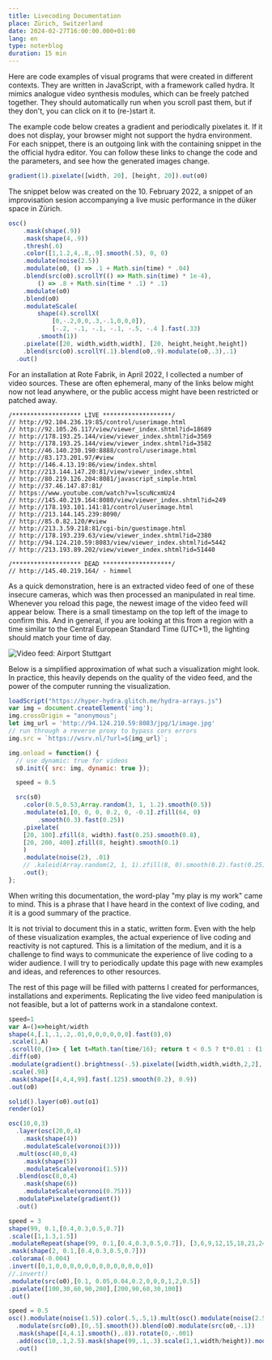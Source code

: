 ```yaml
---
title: Livecoding Documentation
place: Zürich, Switzerland
date: 2024-02-27T16:00:00.000+01:00
lang: en
type: note+blog
duration: 15 min
---
```


<script setup>
    import { useScriptTag } from '@vueuse/core';
    const codeMirrorAddOns = [
        "https://cdnjs.cloudflare.com/ajax/libs/codemirror/5.59.2/mode/javascript/javascript.min.js",
        "https://cdnjs.cloudflare.com/ajax/libs/codemirror/5.59.2/addon/hint/javascript-hint.min.js",
        "https://cdnjs.cloudflare.com/ajax/libs/codemirror/5.59.2/addon/hint/show-hint.min.js",
        "https://cdnjs.cloudflare.com/ajax/libs/codemirror/5.59.2/addon/selection/mark-selection.min.js",
        "https://cdnjs.cloudflare.com/ajax/libs/codemirror/5.59.2/addon/comment/comment.min.js",
    ]


    // useScriptTag("https://unpkg.com/torus-dom/dist/index.min.js",
    // () => {
    // console.log('torus loaded');
    // useScriptTag("https://cdnjs.cloudflare.com/ajax/libs/codemirror/5.59.2/codemirror.min.js",
    //     () => {
    //         console.log('codemirror loaded');

    //         for (const script of codeMirrorAddOns) {
    //             useScriptTag(script, () => {
    //                 console.log(`${script} loaded`);
    //             }, {
    //                 async: true,
    //                 defer: true,
    //             });
    //         }
    // });

    useScriptTag("https://hyper-hydra.glitch.me/hydra-arrays.js", () => {
        console.log('hydra-arrays loaded');
    }, {
        async: true,
    });
    
    useScriptTag('https://unpkg.com/hydra-synth',
        () => {
            console.log('hydra-synth loaded');
            let hydra, hydraCanvas;
            hydraCanvas = document.createElement("canvas");
            let width = 650-16*2;
            let height = width;
            hydraCanvas.width = width;
            hydraCanvas.height = height;
            hydraCanvas.id = "hydraCanvas";
            const placeholders = [];

            hydra = new Hydra({
                canvas: hydraCanvas,
                detectAudio: false,
                enableStreamCapture: false,
                width: width,
                height: height,
            });

            const codeBlocks = document.querySelectorAll('pre:has(.language-javascript)')
            codeBlocks.forEach((preEl) => {
                // const parentEl = preEl.parentElement
                preEl.classList += ' grid overflow-x-auto';
                const codeEl = preEl.firstChild
                codeEl.classList += " row-start-1 col-start-1 z-1 min-h-618px min-w-618px hover:cursor-pointer"

                const placeholder = document.createElement('div');
                placeholder.classList += "hydracontainer row-start-1 col-start-1 z-0";
                placeholders.push(placeholder);
                preEl.insertAdjacentElement('beforeend', placeholder)
                
                const linkEl = document.createElement('a')
                linkEl.href = `https://hydra.ojack.xyz/?code=${btoa(encodeURIComponent(codeEl.textContent))}`
                linkEl.target = "_blank"
                linkEl.textContent = "open in hydra"
                linkEl.classList += "artwork-link"
                preEl.children[1].insertAdjacentElement('afterend', linkEl)

                preEl.onfocus = () => {
                    // console.log('focusing')
                    hush();
                    solid(0,0,0,0).out(o0)
                    solid(0,0,0,0).out(o1)
                    solid(0,0,0,0).out(o2)
                    solid(0,0,0,0).out(o3)
                    render(o0);
                    setTimeout(()=>{
                        eval(codeEl.textContent);
                        // console.log('evaluated, rendering, and waiting for 60ms');
                    }, 60);
                    placeholder.appendChild(hydraCanvas);
                    // make text semi transparent
                    codeEl.classList.add('op-50');
                    // add black background
                    placeholder.classList.add('bg-black!');
                }
                preEl.onfocusout = () => {
                    // remove black background
                    codeEl.classList.remove('op-50');
                    placeholder.classList.remove('bg-black!');
                }

                var observer = new IntersectionObserver(function (entries) {
                if (entries[0].isIntersecting === true) {
                    // console.log('intersecting');
                    preEl.onfocus();
                } else {
                    // console.log('not intersecting');
                    preEl.onfocusout();
                }
                }, { threshold: [1], rootMargin: "0% 100% 0% 100%"});
                observer.observe(preEl);
            })
            window.onmessage = e => {
                console.log(e)
            }
        },
        { async: true, defer: true,}
    );
    //     },
    //     { async: true, defer: true, }
    // )
</script>

Here are code examples of visual programs that were created in different contexts. They are written in JavaScript, with a framework called hydra. It mimics analogue video synthesis modules, which can be freely patched together. They should automatically run when you scroll past them, but if they don't, you can click on it to (re-)start it.

The example code below creates a gradient and periodically pixelates it. If it does not display, your browser might not support the hydra environment. For each snippet, there is an outgoing link with the containing snippet in the the official hydra editor. You can follow these links to change the code and the parameters, and see how the generated images change.

```javascript
gradient(1).pixelate([width, 20], [height, 20]).out(o0)
```

The snippet below was created on the 10. February 2022, a snippet of an improvisation sesion accompanying a live music performance in the düker space in Zürich.

```javascript
osc()
    .mask(shape(.9))
    .mask(shape(4,.9))
    .thresh(.6)
    .color([1,1.2,4,.8,.9].smooth(.5), 0, 0)
    .modulate(noise(2.5))
    .modulate(o0, () => .1 + Math.sin(time) * .04)
    .blend(src(o0).scrollY(() => Math.sin(time) * 1e-4), 
        () => .8 + Math.sin(time * .1) * .1)
    .modulate(o0)
    .blend(o0)
    .modulateScale(
        shape(4).scrollX(
            [0,-.2,0,0,.3,-.1,0,0,0]), 
            [-.2, -.1, -.1, -.1, -.5, -.4 ].fast(.33)
        .smooth(1))
    .pixelate([20, width,width,width], [20, height,height,height])
    .blend(src(o0).scrollY(.1).blend(o0,.9).modulate(o0,.3),.1)
  .out()
```

For an installation at Rote Fabrik, in April 2022, I collected a number of video sources. These are often ephemeral, many of the links below might now not lead anywhere, or the public access might have been restricted or patched away.

    /******************* LIVE *******************/
    // http://92.104.236.19:85/control/userimage.html
    // http://92.105.26.117/view/viewer_index.shtml?id=18689
    // http://178.193.25.144/view/viewer_index.shtml?id=3569
    // http://178.193.25.144/view/viewer_index.shtml?id=3582
    // http://46.140.230.190:8888/control/userimage.html
    // http://83.173.201.97/#view
    // http://146.4.13.19:86/view/index.shtml
    // http://213.144.147.20:81/view/viewer_index.shtml
    // http://80.219.126.204:8081/javascript_simple.html
    // http://37.46.147.87:81/
    // https://www.youtube.com/watch?v=lscuNcxmUz4
    // http://145.40.219.164:8080/view/viewer_index.shtml?id=249
    // http://178.193.101.141:81/control/userimage.html
    // http://213.144.145.239:8090/
    // http://85.0.82.120/#view
    // http://213.3.59.218:81/cgi-bin/guestimage.html
    // http://178.193.239.63/view/viewer_index.shtml?id=2380
    // http://94.124.210.59:8083/view/viewer_index.shtml?id=5442
    // http://213.193.89.202/view/viewer_index.shtml?id=51440

    /******************* DEAD *******************/
    // http://145.40.219.164/ - himmel


As a quick demonstration, here is an extracted video feed of one of these insecure cameras, which was then processed an manipulated in real time. Whenever you reload this page, the newest image of the video feed will appear below. There is a small timestamp on the top left of the image to confirm this. And in general, if you are looking at this from a region with a time similar to the Central European Standard Time (UTC+1), the lighting should match your time of day.

![Video feed: Airport Stuttgart](https://wsrv.nl/?url=http://94.124.210.59:8083/jpg/1/image.jpg)

Below is a simplified approximation of what such a visualization might look. In practice, this heavily depends on the quality of the video feed, and the power of the computer running the visualization.

```javascript
loadScript("https://hyper-hydra.glitch.me/hydra-arrays.js")
var img = document.createElement('img');
img.crossOrigin = "anonymous";
let img_url = 'http://94.124.210.59:8083/jpg/1/image.jpg'
// run through a reverse proxy to bypass cors errors
img.src = `https://wsrv.nl/?url=${img_url}`;

img.onload = function() {
  // use dynamic: true for videos
  s0.init({ src: img, dynamic: true });

  speed = 0.5

  src(s0)
    .color(0.5,0.53,Array.random(3, 1, 1.2).smooth(0.5))
    .modulate(o1,[0, 0, 0, 0.2, 0, -0.1].zfill(64, 0)
        .smooth(0.3).fast(0.25))
    .pixelate(
    [20, 100].zfill(8, width).fast(0.25).smooth(0.8),
    [20, 200, 400].zfill(8, height).smooth(0.1)
    )
    .modulate(noise(2), .01)
    // .kaleid(Array.random(2, 1, 1).zfill(8, 0).smooth(0.2).fast(0.25))
    .out();
};
```
When writing this documentation, the word-play "my play is my work" came to mind. This is a phrase that I have heard in the context of live coding, and it is a good summary of the practice. 

It is not trivial to document this in a static, written form. Even with the help of these visualization examples, the actual experience of live coding and reactivity is not captured. This is a limitation of the medium, and it is a challenge to find ways to communicate the experience of live coding to a wider audience. I will try to periodically update this page with new examples and ideas, and references to other resources. 

The rest of this page will be filled with patterns I created for performances, installations and experiments. Replicating the live video feed manipulation is not feasible, but a lot of patterns work in a standalone context. 

```javascript
speed=1
var A=()=>height/width
shape(4,[.1,.1,.2,.01,0,0,0,0,0,0].fast(8),0)
.scale(1,A)
.scroll(0,()=> { let t=Math.tan(time/16); return t < 0.5 ? t*0.01 : (1-t)*-.01} )
.diff(o0)
.modulate(gradient().brightness(-.5).pixelate([width,width,width,2,2],[2,height,height/160,2]),[-.0125,-.075].ease('easeInQuint').fast(1.25))
.scale(.98)
.mask(shape([4,4,4,99].fast(.125).smooth(0.2), 0.9))
.out(o0)

solid().layer(o0).out(o1)
render(o1)

```

```javascript
osc(10,0,3)
  .layer(osc(20,0,4)
    .mask(shape(4))
    .modulateScale(voronoi(3)))
  .mult(osc(40,0,4)
    .mask(shape(5))
    .modulateScale(voronoi(1.5)))
  .blend(osc(8,0,4)
    .mask(shape(6))
    .modulateScale(voronoi(0.75)))
  .modulatePixelate(gradient())
  .out()
```

```javascript
speed = 3
shape(99, 0.1,[0.4,0.3,0.5,0.7])
.scale([1,1.3,1.5])
.modulateRepeat(shape(99, 0.1,[0.4,0.3,0.5,0.7]), [3,6,9,12,15,18,21,24,27], [25, 3, 5, 10], [0.7, 3, 1, 12, 0.01, 5, 7, 0.06, 0.4],[0,5, 2, 3,2,3,1,2,3,1,2,6,7,8])
.mask(shape(2, 0.1,[0.4,0.3,0.5,0.7]))
.colorama(-0.004)
.invert([0,1,0,0,0,0,0,0,0,0,0,0,0,0,0])
//.invert()
.modulate(src(o0),[0.1, 0.05,0.04,0.2,0,0,0,1,2,0.5])
.pixelate([100,30,60,90,200],[200,90,60,30,100])
.out()
```

```javascript
speed = 0.5
osc().modulate(noise(1.5)).color(.5,.5,1).mult(osc().modulate(noise(2.5)).rotate(Math.PI*.5))
  .modulate(src(o0),[0,.5].smooth()).blend(o0).modulate(src(o0,-.1))
  .mask(shape([4,4.1].smooth(),.8)).rotate(0,-.001)
  .add(osc(10,.1,2.5).mask(shape(99,.1,.3).scale(1,1,width/height)).modulate(noise(3.5)),[0,.5,.8].smooth())
  .out()
```
